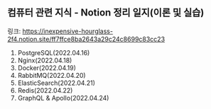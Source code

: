 컴퓨터 관련 지식 - Notion 정리 일지(이론 및 실습)
----
링크: https://inexpensive-hourglass-2f4.notion.site/ff7ffce8ba2643a29c24c8699c83cc23

1. PostgreSQL(2022.04.16)
2. Nginx(2022.04.18)
3. Docker(2022.04.19)
4. RabbitMQ(2022.04.20)
5. ElasticSearch(2022.04.21)
6. Redis(2022.04.22)
7. GraphQL & Apollo(2022.04.24)